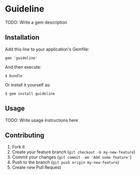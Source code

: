 # Guideline

TODO: Write a gem description

## Installation

Add this line to your application's Gemfile:

    gem 'guideline'

And then execute:

    $ bundle

Or install it yourself as:

    $ gem install guideline

## Usage

TODO: Write usage instructions here

## Contributing

1. Fork it
2. Create your feature branch (`git checkout -b my-new-feature`)
3. Commit your changes (`git commit -am 'Add some feature'`)
4. Push to the branch (`git push origin my-new-feature`)
5. Create new Pull Request
